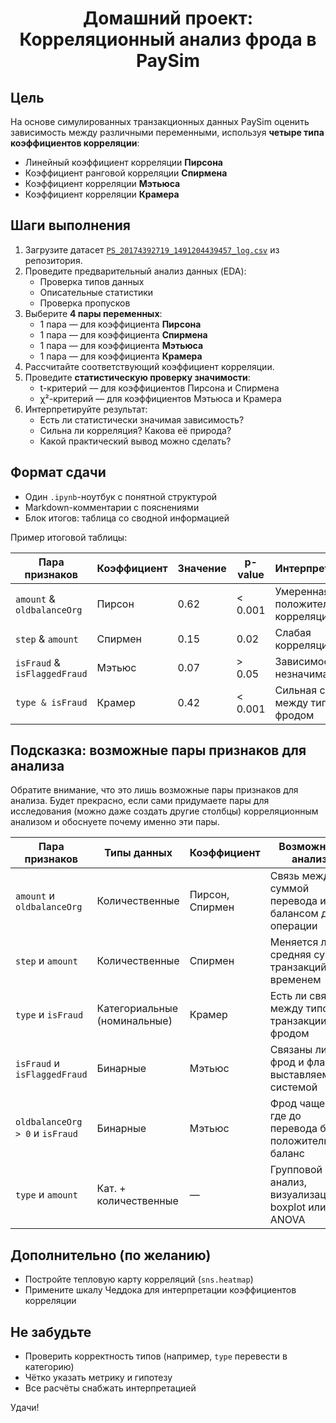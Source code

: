 # <div align = 'center'> Домашний проект: Корреляционный анализ фрода в PaySim </div>

## Цель
На основе симулированных транзакционных данных PaySim оценить зависимость между различными переменными, используя **четыре типа коэффициентов корреляции**:

- Линейный коэффициент корреляции **Пирсона**
- Коэффициент ранговой корреляции **Спирмена**
- Коэффициент корреляции **Мэтьюса**
- Коэффициент корреляции **Крамера**

## Шаги выполнения

1. Загрузите датасет [`PS_20174392719_1491204439457_log.csv`]() из репозитория.
2. Проведите предварительный анализ данных (EDA):
   - Проверка типов данных
   - Описательные статистики
   - Проверка пропусков
3. Выберите **4 пары переменных**:
   - 1 пара — для коэффициента **Пирсона**
   - 1 пара — для коэффициента **Спирмена**
   - 1 пара — для коэффициента **Мэтьюса**
   - 1 пара — для коэффициента **Крамера**
4. Рассчитайте соответствующий коэффициент корреляции.
5. Проведите **статистическую проверку значимости**:
   - t-критерий — для коэффициентов Пирсона и Спирмена
   - χ²-критерий — для коэффициентов Мэтьюса и Крамера
6. Интерпретируйте результат:
   - Есть ли статистически значимая зависимость?
   - Сильна ли корреляция? Какова её природа?
   - Какой практический вывод можно сделать?

## Формат сдачи

- Один `.ipynb`-ноутбук с понятной структурой
- Markdown-комментарии с пояснениями
- Блок итогов: таблица со сводной информацией

Пример итоговой таблицы:

| Пара признаков             | Коэффициент | Значение | p-value | Интерпретация                          |
|----------------------------|-------------|----------|---------|----------------------------------------|
| `amount` & `oldbalanceOrg`     | Пирсон      | 0.62     | < 0.001 | Умеренная положительная корреляция     |
| `step` & `amount`              | Спирмен     | 0.15     | 0.02    | Слабая корреляция                      |
| `isFraud` & `isFlaggedFraud`   | Мэтьюс      | 0.07     | > 0.05  | Зависимость незначима                  |
| `type & isFraud`             | Крамер      | 0.42     | < 0.001 | Сильная связь между типом и фродом     |

## Подсказка: возможные пары признаков для анализа

Обратите внимание, что это лишь возможные пары признаков для анализа. Будет прекрасно, если сами придумаете пары для исследования (можно даже создать другие столбцы) корреляционным анализом и обоснуете почему именно эти пары.

| Пара признаков                           | Типы данных                   | Коэффициент         | Возможный анализ                                                            |
|------------------------------------------|-------------------------------|---------------------|-----------------------------------------------------------------------------|
| `amount` и `oldbalanceOrg`              | Количественные                | Пирсон, Спирмен     | Связь между суммой перевода и балансом до операции                          |
| `step` и `amount`                        | Количественные                | Спирмен             | Меняется ли средняя сумма транзакций со временем                            |
| `type` и `isFraud`                       | Категориальные (номинальные) | Крамер              | Есть ли связь между типом транзакции и фродом                               |
| `isFraud` и `isFlaggedFraud`            | Бинарные                     | Мэтьюс              | Связаны ли фрод и флаг, выставляемый системой                               |
| `oldbalanceOrg > 0` и `isFraud`         | Бинарные                     | Мэтьюс              | Фрод чаще там, где до перевода был положительный баланс                     |
| `type` и `amount`                       | Кат. + количественные        | —                   | Групповой анализ, визуализация boxplot или ANOVA                            |

## Дополнительно (по желанию)

- Постройте тепловую карту корреляций (`sns.heatmap`)
- Примените шкалу Чеддока для интерпретации коэффициентов корреляции

## Не забудьте

- Проверить корректность типов (например, `type` перевести в категорию)
- Чётко указать метрику и гипотезу
- Все расчёты снабжать интерпретацией

Удачи!
